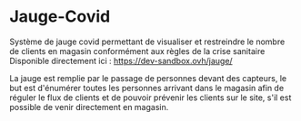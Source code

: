 # Jauge-Covid

Système de jauge covid permettant de visualiser et restreindre le nombre de clients en magasin conformément aux règles de la crise sanitaire
Disponible directement ici : https://dev-sandbox.ovh/jauge/


La jauge est remplie par le passage de personnes devant des capteurs, le but est d'énumérer toutes les personnes arrivant dans le magasin afin de réguler le flux de clients et de pouvoir prévenir les clients sur le site, s'il est possible de venir directement en magasin.
